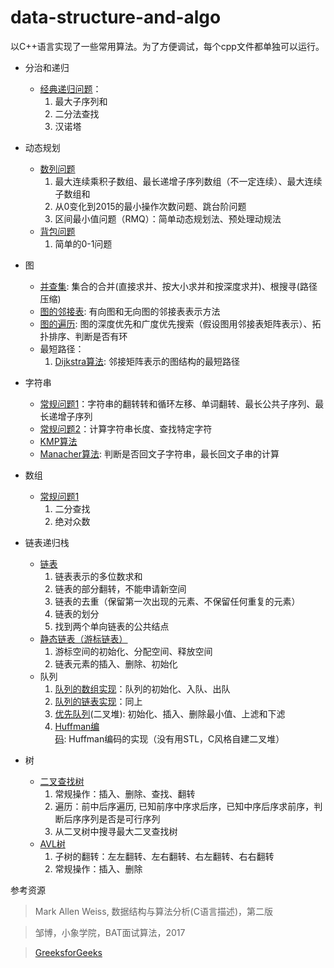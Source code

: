 # data-structure-and-algo


以C++语言实现了一些常用算法。为了方便调试，每个cpp文件都单独可以运行。

- 分治和递归
    - [经典递归问题](https://github.com/iLampard/data-structure-and-algo/blob/master/分治和递归/recursion.cpp)：
       1. 最大子序列和
       2. 二分法查找 
       3. 汉诺塔

- 动态规划
    - [数列问题](https://github.com/iLampard/data-structure-and-algo/blob/master/动态规划/ArrayProblem.cpp)
        1. 最大连续乘积子数组、最长递增子序列数组（不一定连续）、最大连续子数组和
        2. 从0变化到2015的最小操作次数问题、跳台阶问题
        3. 区间最小值问题（RMQ）：简单动态规划法、预处理动规法
    - [背包问题](https://github.com/iLampard/data-structure-and-algo/blob/master/动态规划/beibao.cpp)
        1. 简单的0-1问题

- 图
    - [并查集](https://github.com/iLampard/data-structure-and-algo/blob/master/图/UnionFind2.cpp): 集合的合并(直接求并、按大小求并和按深度求并)、根搜寻(路径压缩)
    - [图的邻接表](https://github.com/iLampard/data-structure-and-algo/blob/master/图/AdjacencyList.cpp): 有向图和无向图的邻接表表示方法
    - [图的遍历](https://github.com/iLampard/data-structure-and-algo/blob/master/图/Traverse.cpp): 图的深度优先和广度优先搜索（假设图用邻接表矩阵表示）、拓扑排序、判断是否有环
    - 最短路径：
        1. [Dijkstra算法](https://github.com/iLampard/data-structure-and-algo/blob/master/图/Dijkstra.cpp): 邻接矩阵表示的图结构的最短路径

- 字符串
    - [常规问题1](https://github.com/iLampard/data-structure-and-algo/blob/master/字符串/string_operation_1.cpp)：字符串的翻转转和循环左移、单词翻转、最长公共子序列、最长递增子序列
    - [常规问题2](https://github.com/iLampard/data-structure-and-algo/blob/master/字符串/string_operation_2.cpp)：计算字符串长度、查找特定字符
    - [KMP算法](https://github.com/iLampard/data-structure-and-algo/blob/master/字符串/kmp.cpp)
    - [Manacher算法](https://github.com/iLampard/data-structure-and-algo/blob/master/字符串/manacher.cpp): 判断是否回文子字符串，最长回文子串的计算

- 数组
    - [常规问题1](https://github.com/iLampard/data-structure-and-algo/blob/master/数组/array.cpp)
        1. 二分查找
        2. 绝对众数

- 链表递归栈
    - [链表](https://github.com/iLampard/data-structure-and-algo/blob/master/链表递归栈/LinkedList/LinkedList.cpp)
        1. 链表表示的多位数求和
        2. 链表的部分翻转，不能申请新空间
        3. 链表的去重（保留第一次出现的元素、不保留任何重复的元素）
        4. 链表的划分
        5. 找到两个单向链表的公共结点
    - [静态链表（游标链表）](https://github.com/iLampard/data-structure-and-algo/blob/master/链表递归栈/LinkedList/StaticLinkedList.cpp)
        1. 游标空间的初始化、分配空间、释放空间
        2. 链表元素的插入、删除、初始化
    - 队列
        1. [队列的数组实现](https://github.com/iLampard/data-structure-and-algo/blob/master/链表递归栈/Queue/Queue.cpp)：队列的初始化、入队、出队
        2. [队列的链表实现](https://github.com/iLampard/data-structure-and-algo/blob/master/链表递归栈/Queue/LinkedQueue.cpp)：同上
        3. [优先队列](https://github.com/iLampard/data-structure-and-algo/blob/master/链表递归栈/Queue/BinaryHeap.cpp)(二叉堆): 初始化、插入、删除最小值、上滤和下滤
        4. [Huffman编码](https://github.com/iLampard/data-structure-and-algo/blob/master/链表递归栈/Queue/Huffman.cpp): Huffman编码的实现（没有用STL，C风格自建二叉堆）

- 树
    - [二叉查找树](https://github.com/iLampard/data-structure-and-algo/blob/master/树/BinarySearchTree.cpp)
        1. 常规操作：插入、删除、查找、翻转
        2. 遍历：前中后序遍历, 已知前序中序求后序，已知中序后序求前序，判断后序序列是否是可行序列
        3. 从二叉树中搜寻最大二叉查找树
    - [AVL树](https://github.com/iLampard/data-structure-and-algo/blob/master/树/AVLTree.cpp)
        1. 子树的翻转：左左翻转、左右翻转、右左翻转、右右翻转
        2. 常规操作：插入、删除



    
参考资源
> Mark Allen Weiss, 数据结构与算法分析(C语言描述)，第二版

> 邹博，小象学院，BAT面试算法，2017

> [GreeksforGeeks](https://www.geeksforgeeks.org/)